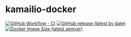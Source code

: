# kamailio-docker

[![GitHub Workflow - CI](https://github.com/mailsvb/kamailio-docker/workflows/build/badge.svg)](https://github.com/mailsvb/kamailio-docker/actions?workflow=build)
[![GitHub release (latest by date)](https://img.shields.io/github/v/release/mailsvb/kamailio-docker)](https://github.com/mailsvb/kamailio-docker/releases/latest)
[![Docker Image Size (latest semver)](https://img.shields.io/docker/image-size/mailsvb/kamailio-docker?sort=semver)](https://hub.docker.com/repository/docker/mailsvb/kamailio-docker)

